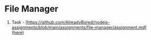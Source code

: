 # File Manager

1. Task - [https://github.com/AlreadyBored/nodejs-assignments/blob/main/assignments/file-manager/assignment.md](here)
